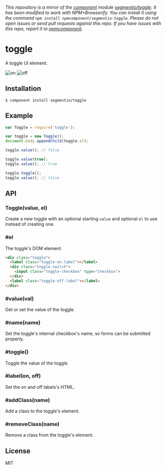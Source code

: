*This repository is a mirror of the [component](http://component.io) module [segmentio/toggle](http://github.com/segmentio/toggle). It has been modified to work with NPM+Browserify. You can install it using the command `npm install npmcomponent/segmentio-toggle`. Please do not open issues or send pull requests against this repo. If you have issues with this repo, report it to [npmcomponent](https://github.com/airportyh/npmcomponent).*
# toggle

  A toggle UI element.
  
  ![on](https://i.cloudup.com/kjeyaT5oFH.png)
  ![off](https://i.cloudup.com/hEd5319GKt.png)

## Installation

    $ component install segmentio/toggle

## Example
    
```js
var Toggle = require('toggle');

var toggle = new Toggle();
document.body.appendChild(toggle.el);

toggle.value(); // false

toggle.value(true);
toggle.value(); // true

toggle.toggle();
toggle.value(); // false
```

## API

### Toggle(value, el)
  Create a new toggle with an optional starting `value` and optional `el` to use instead of creating one.

### #el
  The toggle's DOM element.

```html
<div class="toggle">
  <label class="toggle-on-label"></label>
  <div class="toggle-switch">
    <input class="toggle-checkbox" type="checkbox">
  </div>
  <label class="toggle-off-label"></label>
</div>
```

### #value(val)
  Get or set the value of the toggle.

### #name(name)
  Set the toggle's internal checkbox's name, so forms can be submitted properly.

### #toggle()
  Toggle the value of the toggle.

### #label(on, off)
  Set the on and off labels's HTML.

### #addClass(name)
  Add a class to the toggle's element.

### #removeClass(name)
  Remove a class from the toggle's element.

## License

  MIT
